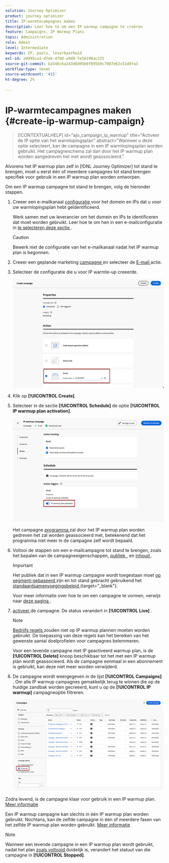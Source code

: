 ```yaml
---
solution: Journey Optimizer
product: journey optimizer
title: IP-warmtecampagnes maken
description: Leer hoe te om een IP warmup campagne te creëren
feature: Campaigns, IP Warmup Plans
topic: Administration
role: Admin
level: Intermediate
keywords: IP, pools, leverbaarheid
exl-id: a9995ca1-d7eb-4f8d-a9d9-fe56198ac325
source-git-commit: b2446c6a243d6d95b6f695b9c7007e62c51d8fa3
workflow-type: tm+mt
source-wordcount: '415'
ht-degree: 2%

---
```


# IP-warmtecampagnes maken {#create-ip-warmup-campaign}

>[!CONTEXTUALHELP]
>id="ajo_campaign_ip_warmup"
>title="Activeer de IP optie van het warmlopingsplan"
>abstract="Wanneer u deze optie selecteert, kan de campagne in een IP warmlopingsplan worden gebruikt. Het campagneschema zal dan door het IP warmup plan worden aangedreven het met wordt geassocieerd."

Alvorens het IP warmup plan zelf in [!DNL Journey Optimizer] tot stand te brengen, moet u eerst één of meerdere campagnes tot stand brengen specifiek voor gebruik in een IP warmup plan <!--through a dedicated option--> worden ontworpen.

Om een IP warmup campagne tot stand te brengen, volg de hieronder stappen.

1. Creeer een e-mailkanaal [ configuratie ](channel-surfaces.md) voor het domein en IPs dat u voor uw warmlopingsplan hebt geïdentificeerd.

   Werk samen met uw leverancier om het domein en IPs te identificeren dat moet worden gebruikt. Leer hoe te om hen in een e-mailconfiguratie in [ te selecteren deze sectie ](../email/email-settings.md#subdomains-and-ip-pools).

   >[!CAUTION]
   >
   >Bewerk niet de configuratie van het e-mailkanaal nadat het IP warmup plan [ ](ip-warmup-execution.md) is begonnen.

1. Creeer een geplande marketing [ campagne ](../campaigns/create-campaign.md) en selecteer de [ E-mail ](../email/create-email.md#create-email-journey-campaign) actie.

   <!--Select the Marketing category. The IP warmup plan activation option is only available for  marketing-type campaigns.-->

1. Selecteer de configuratie die u voor IP warmte-up creeerde.

   ![](assets/ip-warmup-campaign-surface.png)

   <!--You must use the same configuration as the one that will be used for the asociated IP warmup plan. [Learn how to create an IP warmup plan](#create-ip-warmup-plan)-->

1. Klik op **[!UICONTROL Create]**.

1. Selecteer in de sectie **[!UICONTROL Schedule]** de optie **[!UICONTROL IP warmup plan activation]**.

   ![](assets/ip-warmup-campaign-plan-activation.png)

   Het campagne [ programma ](../campaigns/create-campaign.md#schedule) zal door het IP warmup plan worden gedreven het zal worden geassocieerd met, betekenend dat het programma niet meer in de campagne zelf wordt bepaald.

1. Voltooi de stappen om een e-mailcampagne tot stand te brengen, zoals het bepalen van de campagneeigenschappen, [ publiek ](../audience/about-audiences.md)<!--best practices for IP warmup in terms of audience?-->, en [ inhoud ](../email/get-started-email-design.md#key-steps).

   >[!IMPORTANT]
   >
   >Het publiek dat in een IP warmup campagne wordt toegestaan moet [ op segment-gebaseerd ](../audience/creating-a-segment-definition.md) zijn en tot stand gebracht gebruikend het [ standaardsamenvoegingsbeleid ](https://experienceleague.adobe.com/en/docs/experience-platform/profile/merge-policies/overview#default-merge-policy){target="_blank"}.

   Voor meer informatie over hoe te om een campagne te vormen, verwijs naar [ deze pagina ](../campaigns/get-started-with-campaigns.md).

1. [ activeer ](../campaigns/review-activate-campaign.md) de campagne. De status verandert in **[!UICONTROL Live]** .

   >[!NOTE]
   >
   >[ Bedrijfs regels ](../configuration/rule-sets.md#apply-frequency-rule) zouden niet op IP warmup plannen moeten worden gebruikt. De toepassing van deze regels kan het bereiken van het gewenste aantal doelprofielen voor campagnes belemmeren.

   Voor een levende campagne met IP geactiveerd warmup plan, is de **[!UICONTROL Delete]** knoop beschikbaar tot het met een IP warmup plan wordt geassocieerd. Als de campagne eenmaal in een abonnement is gebruikt, kan deze niet meer worden verwijderd.

1. De campagne wordt weergegeven in de lijst **[!UICONTROL Campaigns]** . Om alle IP warmup campagnes gemakkelijk terug te winnen die op de huidige zandbak worden gecreeerd, kunt u op de **[!UICONTROL IP warmup]** campagneoptie filtreren.

   ![](assets/ip-warmup-campaign-filter.png)

Zodra levend, is de campagne klaar voor gebruik in een IP warmup plan. [Meer informatie](ip-warmup-plan.md)

Een IP warmup campagne kan slechts in één IP warmup plan worden gebruikt. Nochtans, kan de zelfde campagne in één of meerdere fasen van het zelfde IP warmup plan worden gebruikt. [Meer informatie](ip-warmup-plan.md#define-phases)

>[!NOTE]
>
>Wanneer een levende campagne in een IP warmup plan wordt gebruikt, nadat het plan [ zoals voltooid ](ip-warmup-execution.md#mark-as-completed) duidelijk is, verandert het statuut van die campagne in **[!UICONTROL Stopped]**.

